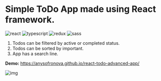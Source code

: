 <h1>Simple ToDo App made using React framework.</h1>

<div>
<img src="https://img.shields.io/badge/react-%23323330.svg?style=for-the-badge&logo=react&logoColor=white" alt="react">
<img src="https://img.shields.io/badge/typescript-%23323330.svg?style=for-the-badge&logo=typescript&logoColor=white" alt="typescript">
<img src="https://img.shields.io/badge/-redux_toolkit-323330?style=for-the-badge&amp;logo=redux" alt="redux">
 <img src="https://img.shields.io/badge/SASS-323330.svg?style=for-the-badge&logo=SASS&logoColor=white" alt="sass">
</div>

1. Todos can be filtered by active or completed status.  
2. Todos can be sorted by important.  
3. App has a search line.  


**Demo:** https://anysofronova.github.io/react-todo-advanced-app/  

![img](https://i.postimg.cc/RZWhbbRz/2022-05-05-16-04-47.png)

